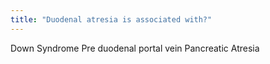 ```yaml
---
title: "Duodenal atresia is associated with?"
---
```

Down Syndrome
Pre duodenal portal vein
Pancreatic Atresia

